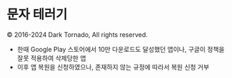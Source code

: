 # 문자 테러기

© 2016-2024 Dark Tornado, All rights reserved.

- 한때 Google Play 스토어에서 10만 다운로드도 달성했던 앱이나, 구글이 정책을 잘못 적용하여 삭제당한 앱
- 이후 앱 복원을 신청하였으나, 존재하지 않는 규정에 따라서 복원 신청 거부
